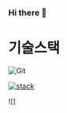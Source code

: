 ### Hi there 👋


# 기술스택
![Git](https://img.shields.io/badge/-Git-F05032?style=for-the-badge&logo=git&logoColor=ffffff)


[![stack](https://github-readme-stats.vercel.app/api?username=yyurikim&hide_title=true&show_icons=true&include_all_commits=true&disable_animations=true&theme=vue)](https://github.com/yyurikim/github-readme-stats) 









![]

<!--
**yyurikim/yyurikim** is a ✨ _special_ ✨ repository because its `README.md` (this file) appears on your GitHub profile.

Here are some ideas to get you started:

- 🔭 I’m currently working on ...
- 🌱 I’m currently learning ...
- 👯 I’m looking to collaborate on ...
- 🤔 I’m looking for help with ...
- 💬 Ask me about ...
- 📫 How to reach me: ...
- 😄 Pronouns: ...
- ⚡ Fun fact: ...
-->

